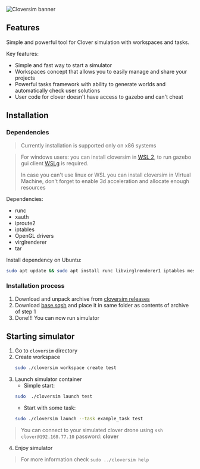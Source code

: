 ![Cloversim banner](./banner.png)

## Features
Simple and powerful tool for Clover simulation with workspaces and tasks.

Key features:

- Simple and fast way to start a simulator
- Workspaces concept that allows you to easily manage and share your projects
- Powerful tasks framework with ability to generate worlds and automatically check user solutions
- User code for clover doesn't have access to gazebo and can't cheat

## Installation

### Dependencies

> Currently installation is supported only on x86 systems

> For windows users: you can install cloversim in [WSL 2](https://learn.microsoft.com/en-us/windows/wsl/install), to run gazebo gui client [WSLg](https://github.com/microsoft/wslg) is required.
>
> In case you can't use linux or WSL you can install cloversim in Virtual Machine, don't forget to enable 3d acceleration and allocate enough resources

Dependencies:
- runc
- xauth
- iproute2
- iptables
- OpenGL drivers
- virglrenderer
- tar

Install dependency on Ubuntu:
```bash
sudo apt update && sudo apt install runc libvirglrenderer1 iptables mesa-utils procps xauth tar
```

### Installation process
1. Download and unpack archive from [cloversim releases](https://github.com/FTL-team/clover_sim/releases)
2. Download [base.sqsh](https://drive.google.com/file/d/1g2m74UiFM8sQkwyFyCn8fJp3ZVH7-PXl/view?usp=sharing) and place it in same folder as contents of archive of step 1
3. Done!!! You can now run simulator


## Starting simulator

1. Go to `cloversim` directory
2. Create workspace
    ```bash
    sudo ./cloversim workspace create test
    ```
3. Launch simulator container
    - Simple start:
    ```bash
    sudo  ./cloversim launch test
    ```
    - Start with some task:
    ```bash
    sudo ./cloversim launch --task example_task test
    ```
    
> You can connect to your simulated clover drone using `ssh clover@192.168.77.10` password: **clover**

4. Enjoy simulator

> For more information check `sudo ../cloversim help`